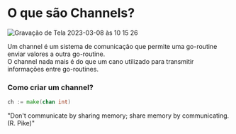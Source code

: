 <h1>O que são Channels?</h1> 


![Gravação de Tela 2023-03-08 às 10 15 26](https://user-images.githubusercontent.com/75685022/223722981-6b5c4557-dd07-42a6-96c6-c3bc39e887b9.gif)

Um channel é um sistema de comunicação que permite uma go-routine enviar valores a outra go-routine. <br>
O channel nada mais é do que um cano utilizado para transmitir informações entre go-routines.

<h3>Como criar um channel?</h3> 

```go
ch := make(chan int)
```



"Don't communicate by sharing memory; share memory by communicating. (R. Pike)"
